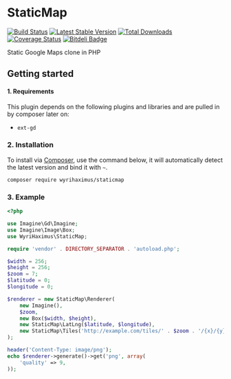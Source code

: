 StaticMap
=========

[![Build Status](https://travis-ci.org/WyriHaximus/StaticMap.png)](https://travis-ci.org/WyriHaximus/StaticMap)
[![Latest Stable Version](https://poser.pugx.org/WyriHaximus/StaticMap/v/stable.png)](https://packagist.org/packages/WyriHaximus/StaticMap)
[![Total Downloads](https://poser.pugx.org/WyriHaximus/StaticMap/downloads.png)](https://packagist.org/packages/WyriHaximus/StaticMap)
[![Coverage Status](https://coveralls.io/repos/WyriHaximus/StaticMap/badge.png)](https://coveralls.io/r/WyriHaximus/StaticMap)
[![Bitdeli Badge](https://d2weczhvl823v0.cloudfront.net/WyriHaximus/staticmap/trend.png)](https://bitdeli.com/free "Bitdeli Badge")

Static Google Maps clone in PHP

## Getting started ##

#### 1. Requirements ####

This plugin depends on the following plugins and libraries and are pulled in by composer later on:

- `ext-gd`

### 2. Installation ###

To install via [Composer](http://getcomposer.org/), use the command below, it will automatically detect the latest version and bind it with `~`.

```
composer require wyrihaximus/staticmap 
```

### 3. Example ###

```php
<?php

use Imagine\Gd\Imagine;
use Imagine\Image\Box;
use WyriHaximus\StaticMap;

require 'vendor' . DIRECTORY_SEPARATOR . 'autoload.php';

$width = 256;
$height = 256;
$zoom = 7;
$latitude = 0;
$longitude = 0;

$renderer = new StaticMap\Renderer(
    new Imagine(),
    $zoom,
    new Box($width, $height),
    new StaticMap\LatLng($latitude, $longitude),
    new StaticMap\Tiles('http://example.com/tiles/' . $zoom . '/{x}/{y}.png')
);

header('Content-Type: image/png');
echo $renderer->generate()->get('png', array(
    'quality' => 9,
));
```
